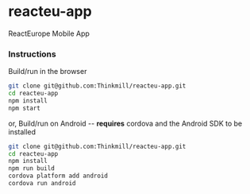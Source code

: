 # reacteu-app

ReactEurope Mobile App


### Instructions

Build/run in the browser

``` bash
git clone git@github.com:Thinkmill/reacteu-app.git
cd reacteu-app
npm install
npm start
```


or, Build/run on Android -- **requires** cordova and the Android SDK to be installed

``` bash
git clone git@github.com:Thinkmill/reacteu-app.git
cd reacteu-app
npm install
npm run build
cordova platform add android
cordova run android
```
